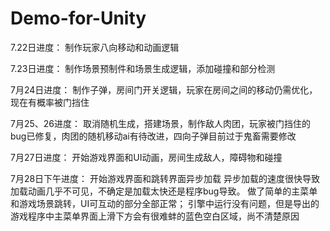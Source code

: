 # Demo-for-Unity

7.22日进度：
制作玩家八向移动和动画逻辑

7.23日进度：
制作场景预制件和场景生成逻辑，添加碰撞和部分检测

7月24日进度：
制作子弹，房间门开关逻辑，玩家在房间之间的移动仍需优化，现在有概率被门挡住

7月25、26进度：
取消随机生成，搭建场景，制作敌人肉团，玩家被门挡住的bug已修复，肉团的随机移动ai有待改进，四向子弹目前过于鬼畜需要修改

7月27日进度：
开始游戏界面和UI动画，房间生成敌人，障碍物和碰撞

7月28日下午进度：
开始游戏界面和跳转界面异步加载
异步加载的速度很快导致加载动画几乎不可见，不确定是加载太快还是程序bug导致。
做了简单的主菜单和游戏场景跳转，UI可互动的部分全部正常；
引擎中运行没有问题，但是导出的游戏程序中主菜单界面上滑下方会有很难蚌的蓝色空白区域，尚不清楚原因